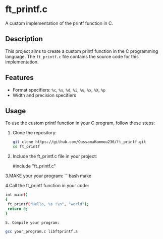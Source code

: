 # ft_printf.c

A custom implementation of the printf function in C.

## Description

This project aims to create a custom printf function in the C programming language. The `ft_printf.c` file contains the source code for this implementation.

## Features

- Format specifiers: `%c`, `%s`, `%d`, `%i`, `%u`, `%x`, `%X`, `%p`
- Width and precision specifiers

## Usage

To use the custom printf function in your C program, follow these steps:

1. Clone the repository:

   ```bash
   git clone https://github.com/OussamaHammou236/ft_printf.git
   cd ft_printf

2. Include the ft_printf.c file in your project:
   
   #include "ft_printf.c"

3.MAKE your your program:
      ```bash 
      make

4.Call the ft_printf function in your code:
   ```bash
   int main()
   {
    ft_printf("Hello, %s !\n", "world");
    return 0;
   }

5. Compile your program:

   gcc your_program.c libftprintf.a
